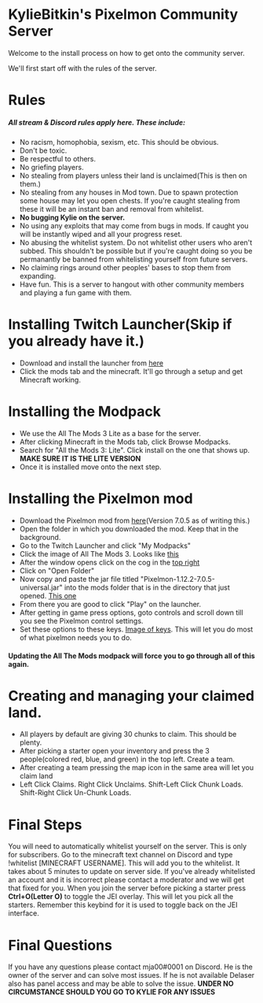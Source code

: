 # KylieBitkin's Pixelmon Community Server

Welcome to the install process on how to get onto the community server.

We'll first start off with the rules of the server.

# Rules
##### All stream & Discord rules apply here. These include:
- No racism, homophobia, sexism, etc. This should be obvious.
- Don't be toxic.
- Be respectful to others.
- No griefing players.
- No stealing from players unless their land is unclaimed(This is then on them.)
- No stealing from any houses in Mod town. Due to spawn protection some house may let you open chests. If you're caught stealing from these it will be an instant ban and removal from whitelist.
- **No bugging Kylie on the server.**
- No using any exploits that may come from bugs in mods. If caught you will be instantly wiped and all your progress reset.
- No abusing the whitelist system. Do not whitelist other users who aren't subbed. This shouldn't be possible but if you're caught doing so you be permanantly be banned from whitelisting yourself from future servers. 
- No claiming rings around other peoples' bases to stop them from expanding.
- Have fun. This is a server to hangout with other community members and playing a fun game with them.

# Installing Twitch Launcher(Skip if you already have it.)

  - Download and install the launcher from [here](https://www.twitch.tv/downloads)
  - Click the mods tab and the minecraft. It'll go through a setup and get Minecraft working.

# Installing the Modpack

- We use the All The Mods 3 Lite as a base for the server.
- After clicking Minecraft in the Mods tab, click Browse Modpacks.
- Search for "All the Mods 3: Lite". Click install on the one that shows up. **MAKE SURE IT IS THE LITE VERSION**
- Once it is installed move onto the next step.

# Installing the Pixelmon mod

- Download the Pixelmon mod from [here](https://dl.reforged.gg/2TZfCbc)(Version 7.0.5 as of writing this.)
- Open the folder in which you downloaded the mod. Keep that in the background.
- Go to the Twitch Launcher and click "My Modpacks"
- Click the image of All The Mods 3. Looks like [this](https://i.imgur.com/tYbTRPY.jpg)
- After the window opens click on the cog in the [top right](https://i.imgur.com/BhfSEYP.png)
- Click on "Open Folder"
- Now copy and paste the jar file titled "Pixelmon-1.12.2-7.0.5-universal.jar" into the mods folder that is in the directory that just opened. [This one](https://i.imgur.com/CofmdYy.png)
- From there you are good to click "Play" on the launcher. 
- After getting in game press options, goto controls and scroll down till you see the Pixelmon control settings.
- Set these options to these keys. [Image of keys](https://i.imgur.com/DLMFvrs.jpg). This will let you do most of what pixelmon needs you to do.
 
#### Updating the All The Mods modpack will force you to go through all of this again.

# Creating and managing your claimed land.

- All players by default are giving 30 chunks to claim. This should be plenty.
- After picking a starter open your inventory and press the 3 people(colored red, blue, and green) in the top left. Create a team.
- After creating a team pressing the map icon in the same area will let you claim land
- Left Click Claims. Right Click Unclaims. Shift-Left Click Chunk Loads. Shift-Right Click Un-Chunk Loads.

# Final Steps

You will need to automatically whitelist yourself on the server. This is only for subscribers. Go to the minecraft text channel on Discord and type !whitelist [MINECRAFT USERNAME]. This will add you to the whitelist. It takes about 5 minutes to update on server side. If you've already whitelisted an account and it is incorrect please contact a moderator and we will get that fixed for you. When you join the server before picking a starter press **Ctrl+O(Letter O)** to toggle the JEI overlay. This will let you pick all the starters. Remember this keybind for it is used to toggle back on the JEI interface. 

# Final Questions
If you have any questions please contact mja00#0001 on Discord. He is the owner of the server and can solve most issues. If he is not available Delaser also has panel access and may be able to solve the issue. **UNDER NO CIRCUMSTANCE SHOULD YOU GO TO KYLIE FOR ANY ISSUES**
